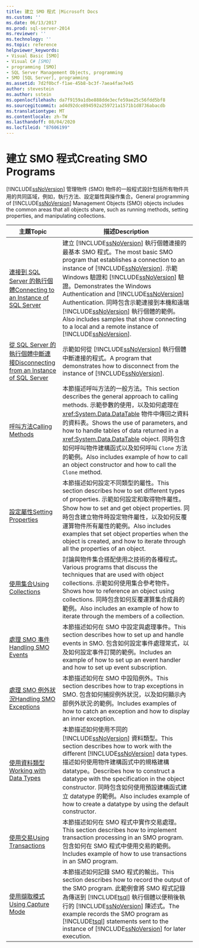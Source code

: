 ```yaml
---
title: 建立 SMO 程式 |Microsoft Docs
ms.custom: ''
ms.date: 06/13/2017
ms.prod: sql-server-2014
ms.reviewer: ''
ms.technology: ''
ms.topic: reference
helpviewer_keywords:
- Visual Basic [SMO]
- Visual C# [SMO]
- programming [SMO]
- SQL Server Management Objects, programming
- SMO [SQL Server], programming
ms.assetid: 7d2f0bcf-f1ae-45b8-bc3f-7aea4fae7e45
author: stevestein
ms.author: sstein
ms.openlocfilehash: da7f9159a1dbe888dde3ecfe59ae25c56fdd5bf8
ms.sourcegitcommit: ad4d92dce894592a259721a1571b1d8736abacdb
ms.translationtype: MT
ms.contentlocale: zh-TW
ms.lasthandoff: 08/04/2020
ms.locfileid: "87606199"
---
```

# <a name="creating-smo-programs"></a><span data-ttu-id="923d8-102">建立 SMO 程式</span><span class="sxs-lookup"><span data-stu-id="923d8-102">Creating SMO Programs</span></span>
  <span data-ttu-id="923d8-103">[!INCLUDE[ssNoVersion](../../../includes/ssnoversion-md.md)] 管理物件 (SMO) 物件的一般程式設計包括所有物件共用的共同區域，例如，執行方法、設定屬性與操作集合。</span><span class="sxs-lookup"><span data-stu-id="923d8-103">General programming of [!INCLUDE[ssNoVersion](../../../includes/ssnoversion-md.md)] Management Objects (SMO) objects includes the common areas that all objects share, such as running methods, setting properties, and manipulating collections.</span></span>  
  
|<span data-ttu-id="923d8-104">主題</span><span class="sxs-lookup"><span data-stu-id="923d8-104">Topic</span></span>|<span data-ttu-id="923d8-105">描述</span><span class="sxs-lookup"><span data-stu-id="923d8-105">Description</span></span>|  
|-----------|-----------------|  
|[<span data-ttu-id="923d8-106">連接到 SQL Server 的執行個體</span><span class="sxs-lookup"><span data-stu-id="923d8-106">Connecting to an Instance of SQL Server</span></span>](connecting-to-an-instance-of-sql-server.md)|<span data-ttu-id="923d8-107">建立 [!INCLUDE[ssNoVersion](../../../includes/ssnoversion-md.md)] 執行個體連接的最基本 SMO 程式。</span><span class="sxs-lookup"><span data-stu-id="923d8-107">The most basic SMO program that establishes a connection to an instance of [!INCLUDE[ssNoVersion](../../../includes/ssnoversion-md.md)].</span></span> <span data-ttu-id="923d8-108">示範 Windows 驗證和 [!INCLUDE[ssNoVersion](../../../includes/ssnoversion-md.md)] 驗證。</span><span class="sxs-lookup"><span data-stu-id="923d8-108">Demonstrates the Windows Authentication and [!INCLUDE[ssNoVersion](../../../includes/ssnoversion-md.md)] Authentication.</span></span> <span data-ttu-id="923d8-109">同時包含示範連接到本機和遠端 [!INCLUDE[ssNoVersion](../../../includes/ssnoversion-md.md)] 執行個體的範例。</span><span class="sxs-lookup"><span data-stu-id="923d8-109">Also includes samples that show connecting to a local and a remote instance of [!INCLUDE[ssNoVersion](../../../includes/ssnoversion-md.md)].</span></span>|  
|[<span data-ttu-id="923d8-110">從 SQL Server 的執行個體中斷連接</span><span class="sxs-lookup"><span data-stu-id="923d8-110">Disconnecting from an Instance of SQL Server</span></span>](disconnecting-from-an-instance-of-sql-server.md)|<span data-ttu-id="923d8-111">示範如何從 [!INCLUDE[ssNoVersion](../../../includes/ssnoversion-md.md)] 執行個體中斷連接的程式。</span><span class="sxs-lookup"><span data-stu-id="923d8-111">A program that demonstrates how to disconnect from the instance of [!INCLUDE[ssNoVersion](../../../includes/ssnoversion-md.md)].</span></span>|  
|[<span data-ttu-id="923d8-112">呼叫方法</span><span class="sxs-lookup"><span data-stu-id="923d8-112">Calling Methods</span></span>](calling-methods.md)|<span data-ttu-id="923d8-113">本節描述呼叫方法的一般方法。</span><span class="sxs-lookup"><span data-stu-id="923d8-113">This section describes the general approach to calling methods.</span></span> <span data-ttu-id="923d8-114">示範參數的使用，以及如何處理在 <xref:System.Data.DataTable> 物件中傳回之資料的資料表。</span><span class="sxs-lookup"><span data-stu-id="923d8-114">Shows the use of parameters, and how to handle tables of data returned in a <xref:System.Data.DataTable> object.</span></span> <span data-ttu-id="923d8-115">同時包含如何呼叫物件建構函式以及如何呼叫 `Clone` 方法的範例。</span><span class="sxs-lookup"><span data-stu-id="923d8-115">Also includes example of how to call an object constructor and how to call the `Clone` method.</span></span>|  
|[<span data-ttu-id="923d8-116">設定屬性</span><span class="sxs-lookup"><span data-stu-id="923d8-116">Setting Properties</span></span>](setting-properties-smo.md)|<span data-ttu-id="923d8-117">本節描述如何設定不同類型的屬性。</span><span class="sxs-lookup"><span data-stu-id="923d8-117">This section describes how to set different types of properties.</span></span> <span data-ttu-id="923d8-118">示範如何設定和取得物件屬性。</span><span class="sxs-lookup"><span data-stu-id="923d8-118">Show how to set and get object properties.</span></span> <span data-ttu-id="923d8-119">同時包含建立物件時設定物件屬性，以及如何反覆運算物件所有屬性的範例。</span><span class="sxs-lookup"><span data-stu-id="923d8-119">Also includes examples that set object properties when the object is created, and how to iterate through all the properties of an object.</span></span>|  
|[<span data-ttu-id="923d8-120">使用集合</span><span class="sxs-lookup"><span data-stu-id="923d8-120">Using Collections</span></span>](using-collections.md)|<span data-ttu-id="923d8-121">討論與物件集合搭配使用之技術的各種程式。</span><span class="sxs-lookup"><span data-stu-id="923d8-121">Various programs that discuss the techniques that are used with object collections.</span></span> <span data-ttu-id="923d8-122">示範如何使用集合參考物件。</span><span class="sxs-lookup"><span data-stu-id="923d8-122">Shows how to reference an object using collections.</span></span> <span data-ttu-id="923d8-123">同時包含如何反覆運算集合成員的範例。</span><span class="sxs-lookup"><span data-stu-id="923d8-123">Also includes an example of how to iterate through the members of a collection.</span></span>|  
|[<span data-ttu-id="923d8-124">處理 SMO 事件</span><span class="sxs-lookup"><span data-stu-id="923d8-124">Handling SMO Events</span></span>](handling-smo-events.md)|<span data-ttu-id="923d8-125">本節描述如何在 SMO 中設定與處理事件。</span><span class="sxs-lookup"><span data-stu-id="923d8-125">This section describes how to set up and handle events in SMO.</span></span> <span data-ttu-id="923d8-126">包含如何設定事件處理常式，以及如何設定事件訂閱的範例。</span><span class="sxs-lookup"><span data-stu-id="923d8-126">Includes an example of how to set up an event handler and how to set up event subscription.</span></span>|  
|[<span data-ttu-id="923d8-127">處理 SMO 例外狀況</span><span class="sxs-lookup"><span data-stu-id="923d8-127">Handling SMO Exceptions</span></span>](handling-smo-exceptions.md)|<span data-ttu-id="923d8-128">本節描述如何在 SMO 中設陷例外。</span><span class="sxs-lookup"><span data-stu-id="923d8-128">This section describes how to trap exceptions in SMO.</span></span> <span data-ttu-id="923d8-129">包含如何捕捉例外狀況，以及如何顯示內部例外狀況:的範例。</span><span class="sxs-lookup"><span data-stu-id="923d8-129">Includes examples of how to catch an exception and how to display an inner exception.</span></span>|  
|[<span data-ttu-id="923d8-130">使用資料類型</span><span class="sxs-lookup"><span data-stu-id="923d8-130">Working with Data Types</span></span>](working-with-data-types.md)|<span data-ttu-id="923d8-131">本節描述如何使用不同的 [!INCLUDE[ssNoVersion](../../../includes/ssnoversion-md.md)] 資料類型。</span><span class="sxs-lookup"><span data-stu-id="923d8-131">This section describes how to work with the different [!INCLUDE[ssNoVersion](../../../includes/ssnoversion-md.md)] data types.</span></span> <span data-ttu-id="923d8-132">描述如何使用物件建構函式中的規格建構 datatype。</span><span class="sxs-lookup"><span data-stu-id="923d8-132">Describes how to construct a datatype with the specification in the object constructor.</span></span> <span data-ttu-id="923d8-133">同時包含如何使用預設建構函式建立 datatype 的範例。</span><span class="sxs-lookup"><span data-stu-id="923d8-133">Also includes example of how to create a datatype by using the default constructor.</span></span>|  
|[<span data-ttu-id="923d8-134">使用交易</span><span class="sxs-lookup"><span data-stu-id="923d8-134">Using Transactions</span></span>](using-transactions.md)|<span data-ttu-id="923d8-135">本節描述如何在 SMO 程式中實作交易處理。</span><span class="sxs-lookup"><span data-stu-id="923d8-135">This section describes how to implement transaction processing in an SMO program.</span></span> <span data-ttu-id="923d8-136">包含如何在 SMO 程式中使用交易的範例。</span><span class="sxs-lookup"><span data-stu-id="923d8-136">Includes example of how to use transactions in an SMO program.</span></span>|  
|[<span data-ttu-id="923d8-137">使用擷取模式</span><span class="sxs-lookup"><span data-stu-id="923d8-137">Using Capture Mode</span></span>](using-capture-mode.md)|<span data-ttu-id="923d8-138">本節描述如何記錄 SMO 程式的輸出。</span><span class="sxs-lookup"><span data-stu-id="923d8-138">This section describes how to record the output of the SMO program.</span></span> <span data-ttu-id="923d8-139">此範例會將 SMO 程式記錄為傳送到 [!INCLUDE[tsql](../../../includes/tsql-md.md)] 執行個體以便稍後執行的 [!INCLUDE[ssNoVersion](../../../includes/ssnoversion-md.md)] 陳述式。</span><span class="sxs-lookup"><span data-stu-id="923d8-139">The example records the SMO program as [!INCLUDE[tsql](../../../includes/tsql-md.md)] statements sent to the instance of [!INCLUDE[ssNoVersion](../../../includes/ssnoversion-md.md)] for later execution.</span></span>|  
  
  
